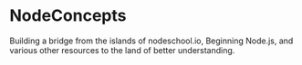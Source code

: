 # NodeConcepts
Building a bridge from the islands of nodeschool.io, Beginning Node.js, and various other resources to the land of better understanding.

